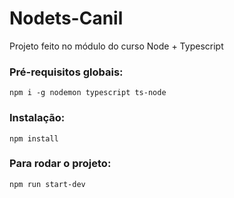 # Nodets-Canil
Projeto feito no módulo do curso Node + Typescript

### Pré-requisitos globais:
`npm i -g nodemon typescript ts-node`

### Instalação:
`npm install`

### Para rodar o projeto:
`npm run start-dev`